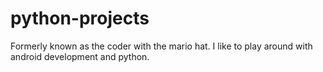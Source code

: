 python-projects
===============

Formerly known as the coder with the mario hat. I like to play around with android development and python.
